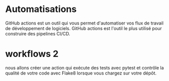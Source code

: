 # Automatisations 

GitHub actions est un outil qui vous permet d'automatiser vos flux de travail de développement
de logiciels. GitHub actions est l'outil le plus utilisé pour construire des pipelines CI/CD.


# workflows 2
nous allons créer une action qui exécute des tests avec pytest et contrôle la qualité de votre code 
avec Flake8 lorsque vous chargez sur votre dépôt.
